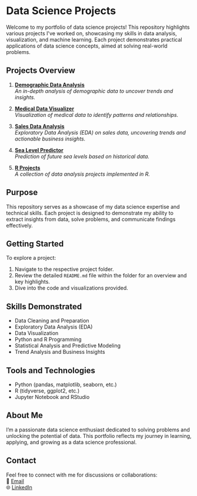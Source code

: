 # Data Science Projects

Welcome to my portfolio of data science projects! This repository highlights various projects I've worked on, showcasing my skills in data analysis, visualization, and machine learning. Each project demonstrates practical applications of data science concepts, aimed at solving real-world problems.

## Projects Overview

1. [**Demographic Data Analysis**](https://github.com/lahiruC22/data-science-projects/tree/main/demographic-data-analysis)   
   *An in-depth analysis of demographic data to uncover trends and insights.*

2. [**Medical Data Visualizer**](https://github.com/lahiruC22/data-science-projects/tree/main/medical-data-visualizer)  
   *Visualization of medical data to identify patterns and relationships.*

3. [**Sales Data Analysis**](https://github.com/lahiruC22/data-science-projects/tree/main/sales-data-analysis-python)  
   *Exploratory Data Analysis (EDA) on sales data, uncovering trends and actionable business insights.*

4. [**Sea Level Predictor**](https://github.com/lahiruC22/data-science-projects/tree/main/sea-level-predictor)  
   *Prediction of future sea levels based on historical data.*

5. [**R Projects**](https://github.com/lahiruC22/data-science-projects/tree/main/r-projects)  
   *A collection of data analysis projects implemented in R.*

## Purpose

This repository serves as a showcase of my data science expertise and technical skills. Each project is designed to demonstrate my ability to extract insights from data, solve problems, and communicate findings effectively.

## Getting Started

To explore a project:

1. Navigate to the respective project folder.
2. Review the detailed `README.md` file within the folder for an overview and key highlights.
3. Dive into the code and visualizations provided.

## Skills Demonstrated

- Data Cleaning and Preparation
- Exploratory Data Analysis (EDA)
- Data Visualization
- Python and R Programming
- Statistical Analysis and Predictive Modeling
- Trend Analysis and Business Insights

## Tools and Technologies

- Python (pandas, matplotlib, seaborn, etc.)
- R (tidyverse, ggplot2, etc.)
- Jupyter Notebook and RStudio

## About Me

I’m a passionate data science enthusiast dedicated to solving problems and unlocking the potential of data. This portfolio reflects my journey in learning, applying, and growing as a data science professional.

## Contact

Feel free to connect with me for discussions or collaborations:  
📧 [Email](lahirucw1@gmail.com)  
🌐 [LinkedIn](https://www.linkedin.com/in/lahiru-wimalarathna/)
